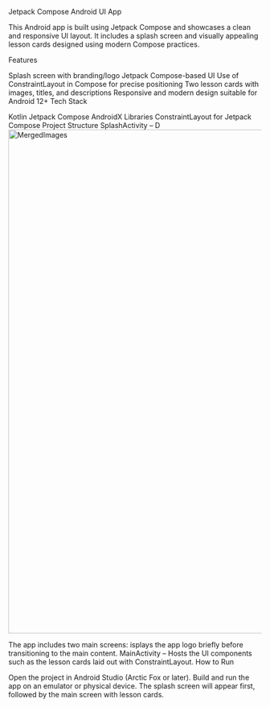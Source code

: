 Jetpack Compose Android UI App

This Android app is built using Jetpack Compose and showcases a clean and responsive UI layout. It includes a splash screen and visually appealing lesson cards designed using modern Compose practices.

Features

Splash screen with branding/logo
Jetpack Compose-based UI
Use of ConstraintLayout in Compose for precise positioning
Two lesson cards with images, titles, and descriptions
Responsive and modern design suitable for Android 12+
Tech Stack

Kotlin
Jetpack Compose
AndroidX Libraries
ConstraintLayout for Jetpack Compose
Project Structure
SplashActivity – D<img width="1790" height="1001" alt="MergedImages" src="https://github.com/user-attachments/assets/c4288c42-112a-4d05-989f-eefd2c0e3be4" />

The app includes two main screens:
isplays the app logo briefly before transitioning to the main content.
MainActivity – Hosts the UI components such as the lesson cards laid out with ConstraintLayout.
How to Run

Open the project in Android Studio (Arctic Fox or later).
Build and run the app on an emulator or physical device.
The splash screen will appear first, followed by the main screen with lesson cards.
